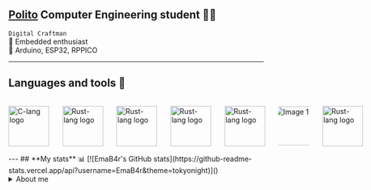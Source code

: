 ## [Polito](https://www.polito.it) Computer Engineering student 👩‍💻 

`Digital Craftman`  
💾 Embedded enthusiast  
👾 Arduino, ESP32, RPPICO

---
## **Languages and tools** 🧰
<html>
    <div style="width: 700px; height: 110px; display: flex; justify-content: space-between; align-items: center;">
        <a>
            <img src="https://external-content.duckduckgo.com/iu/?u=https%3A%2F%2Fwww.pngkit.com%2Fpng%2Ffull%2F101-1010012_download-png.png&f=1&nofb=1&ipt=c59609bc0540269d0897694fd35ef39e9fe8d85d3554e39d9f13c1fb6bccae3e&ipo=images"
                alt = "C-lang logo" height=80px>
        </a>
        <a href="https://c3-lang.org/">
            <img src="https://c3-lang.org/logo.svg"
                alt = "Rust-lang logo" height=80px>
        </a>
        <a href="https://www.rust-lang.org/">
            <img src="https://external-content.duckduckgo.com/iu/?u=https%3A%2F%2Flogodix.com%2Flogo%2F700854.png&f=1&nofb=1&ipt=8c64c8ad080d73f21aeb68275b8bdc6a962f5ee2b155a7c45e35e94c2aa40906&ipo=images"
                alt = "Rust-lang logo" height=80px>
        </a>
        <a href="https://www.python.org/">
            <img src="https://external-content.duckduckgo.com/iu/?u=https%3A%2F%2Fbrandslogos.com%2Fwp-content%2Fuploads%2Fimages%2Flarge%2Fpython-logo.png&f=1&nofb=1&ipt=d002c245b1a5ee31ee5266cd40adaa7fe8a1b0a7593410375c3ac933ffcd810c&ipo=images"
                alt = "Rust-lang logo" height=80px>
        </a>
        <a>
            <img src="https://external-content.duckduckgo.com/iu/?u=https%3A%2F%2Flogodownload.org%2Fwp-content%2Fuploads%2F2016%2F10%2Fhtml5-logo-1.png&f=1&nofb=1&ipt=c70b53177418fcb82a4b4c0401ade5247a4ab511a6372c063babc59d00568e62&ipo=images"
                alt = "Rust-lang logo" height=80px>
        </a>
        <div style="width: 60px; height: 80px; overflow: hidden; display: flex; justify-content: center; align-items: center;">
            <a>
                <img src="https://logos-world.net/wp-content/uploads/2020/09/Linux-Logo-1996-present-700x394.png" alt="Image 1" style="height: 77px; object-fit: cover; object-position: center;">
            </a>
        </div>
        <a>
            <img src="https://external-content.duckduckgo.com/iu/?u=https%3A%2F%2Fseeklogo.com%2Fimages%2FB%2Fbash-logo-BF4F6893D9-seeklogo.com.png&f=1&nofb=1&ipt=68d243c370ef2189b259582bcf0b7f3f2c6bca81c1d33341f8098e3432e763c7&ipo=images"
                alt = "Rust-lang logo" height=80px>
        </a>
    </div>

</html>
---  
## **My stats** 📊  
[![EmaB4r's GitHub stats](https://github-readme-stats.vercel.app/api?username=EmaB4r&theme=tokyonight)]()

<details>
  <summary>About me</summary>
  <p>I started programming when i was 13 using Arduinos and never stopped.
      I'm really passionate about finding solutions for hard problems and coding embedded systems.
      Built a <a href="https://www.youtube.com/watch?v=LnzuMJLZRdU" target="_blank">BE6502</a> and made myself an <a href = "https://github.com/EmaB4r/Arduino_EEPROM_programmer">EEPROM programmer</a> for it (reddit post <a href = "https://www.reddit.com/r/beneater/comments/1bno6kd/the_beginning_of_my_journey/">here</a>)</p>
</details>
